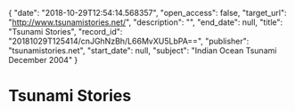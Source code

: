 {
  "date": "2018-10-29T12:54:14.568357", 
  "open_access": false, 
  "target_url": "http://www.tsunamistories.net/", 
  "description": "", 
  "end_date": null, 
  "title": "Tsunami Stories", 
  "record_id": "20181029T125414/cnJGhNzBh/L66MvXU5LbPA==", 
  "publisher": "tsunamistories.net", 
  "start_date": null, 
  "subject": "Indian Ocean Tsunami December 2004"
}

# Tsunami Stories


